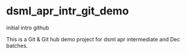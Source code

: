 # dsml_apr_intr_git_demo
 initial intro github


This is a Git & Git hub demo project for dsml apr intermediate and Dec batches.



